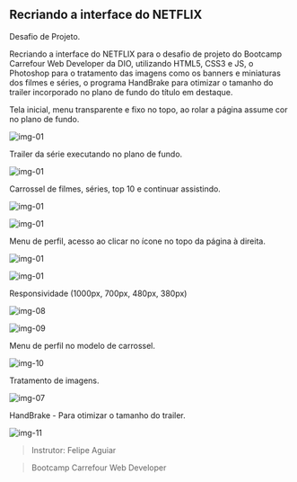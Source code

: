 ## Recriando a interface do NETFLIX

Desafio de Projeto.



Recriando a interface do NETFLIX para o desafio de projeto do Bootcamp Carrefour Web Developer da DIO, utilizando HTML5, CSS3 e JS, o Photoshop para o tratamento das imagens como os banners e miniaturas dos filmes e séries, o programa HandBrake para otimizar o tamanho do trailer incorporado no plano de fundo do título em destaque.



Tela inicial, menu transparente e fixo no topo, ao rolar a página assume cor no plano de fundo.

![img-01](img/final/img-01.png)



Trailer da série executando no plano de fundo.

![img-01](img/final/img-02.png)



Carrossel de filmes, séries, top 10 e continuar assistindo.

![img-01](img/final/img-03.png)

![img-01](img/final/img-04.png)



Menu de perfil, acesso ao clicar no ícone no topo da página à direita.

![img-01](img/final/img-06.png)

![img-01](img/final/img-05.png)



Responsividade (1000px, 700px, 480px, 380px)

![img-08](img/final/img-08.png)



![img-09](img/final/img-09.png)



Menu de perfil no modelo de carrossel. 

![img-10](img/final/img-10.png)



Tratamento de imagens.

![img-07](img/final/img-07.jpg)

HandBrake - Para otimizar o tamanho do trailer.

![img-11](img/final/img-11.png)



> Instrutor: Felipe Aguiar

> Bootcamp Carrefour Web Developer